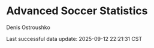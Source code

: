 # Advanced Soccer Statistics
Denis Ostroushko

<!-- gfm -->

Last successful data update: 2025-09-12 22:21:31 CST
